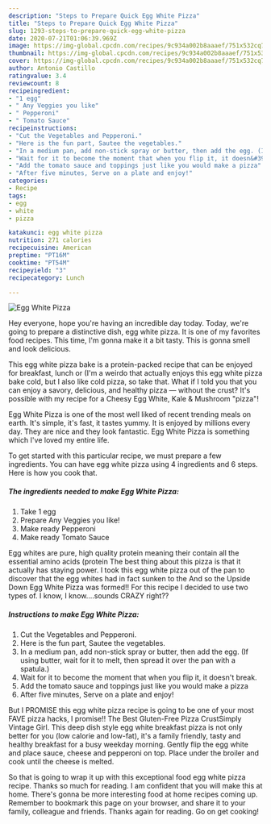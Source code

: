 ```yaml
---
description: "Steps to Prepare Quick Egg White Pizza"
title: "Steps to Prepare Quick Egg White Pizza"
slug: 1293-steps-to-prepare-quick-egg-white-pizza
date: 2020-07-21T01:06:39.969Z
image: https://img-global.cpcdn.com/recipes/9c934a002b8aaaef/751x532cq70/egg-white-pizza-recipe-main-photo.jpg
thumbnail: https://img-global.cpcdn.com/recipes/9c934a002b8aaaef/751x532cq70/egg-white-pizza-recipe-main-photo.jpg
cover: https://img-global.cpcdn.com/recipes/9c934a002b8aaaef/751x532cq70/egg-white-pizza-recipe-main-photo.jpg
author: Antonio Castillo
ratingvalue: 3.4
reviewcount: 8
recipeingredient:
- "1 egg"
- " Any Veggies you like"
- " Pepperoni"
- " Tomato Sauce"
recipeinstructions:
- "Cut the Vegetables and Pepperoni."
- "Here is the fun part, Sautee the vegetables."
- "In a medium pan, add non-stick spray or butter, then add the egg. (If using butter, wait for it to melt, then spread it over the pan with a spatula.)"
- "Wait for it to become the moment that when you flip it, it doesn&#39;t break."
- "Add the tomato sauce and toppings just like you would make a pizza"
- "After five minutes, Serve on a plate and enjoy!"
categories:
- Recipe
tags:
- egg
- white
- pizza

katakunci: egg white pizza 
nutrition: 271 calories
recipecuisine: American
preptime: "PT16M"
cooktime: "PT54M"
recipeyield: "3"
recipecategory: Lunch

---
```



![Egg White Pizza](https://img-global.cpcdn.com/recipes/9c934a002b8aaaef/751x532cq70/egg-white-pizza-recipe-main-photo.jpg)

Hey everyone, hope you're having an incredible day today. Today, we're going to prepare a distinctive dish, egg white pizza. It is one of my favorites food recipes. This time, I'm gonna make it a bit tasty. This is gonna smell and look delicious.

This egg white pizza bake is a protein-packed recipe that can be enjoyed for breakfast, lunch or (I&#39;m a weirdo that actually enjoys this egg white pizza bake cold, but I also like cold pizza, so take that. What if I told you that you can enjoy a savory, delicious, and healthy pizza — without the crust? It&#39;s possible with my recipe for a Cheesy Egg White, Kale &amp; Mushroom &#34;pizza&#34;!

Egg White Pizza is one of the most well liked of recent trending meals on earth. It's simple, it's fast, it tastes yummy. It is enjoyed by millions every day. They are nice and they look fantastic. Egg White Pizza is something which I've loved my entire life.


To get started with this particular recipe, we must prepare a few ingredients. You can have egg white pizza using 4 ingredients and 6 steps. Here is how you cook that.

<!--inarticleads1-->

##### The ingredients needed to make Egg White Pizza:

1. Take 1 egg
1. Prepare  Any Veggies you like!
1. Make ready  Pepperoni
1. Make ready  Tomato Sauce


Egg whites are pure, high quality protein meaning their contain all the essential amino acids (protein The best thing about this pizza is that it actually has staying power. I took this egg white pizza out of the pan to discover that the egg whites had in fact sunken to the And so the Upside Down Egg White Pizza was formed!! For this recipe I decided to use two types of. I know, I know….sounds CRAZY right?? 

<!--inarticleads2-->

##### Instructions to make Egg White Pizza:

1. Cut the Vegetables and Pepperoni.
1. Here is the fun part, Sautee the vegetables.
1. In a medium pan, add non-stick spray or butter, then add the egg. (If using butter, wait for it to melt, then spread it over the pan with a spatula.)
1. Wait for it to become the moment that when you flip it, it doesn&#39;t break.
1. Add the tomato sauce and toppings just like you would make a pizza
1. After five minutes, Serve on a plate and enjoy!


But I PROMISE this egg white pizza recipe is going to be one of your most FAVE pizza hacks, I promise!! The Best Gluten-Free Pizza CrustSimply Vintage Girl. This deep dish style egg white breakfast pizza is not only better for you (low calorie and low-fat), it&#39;s a family friendly, tasty and healthy breakfast for a busy weekday morning. Gently flip the egg white and place sauce, cheese and pepperoni on top. Place under the broiler and cook until the cheese is melted. 

So that is going to wrap it up with this exceptional food egg white pizza recipe. Thanks so much for reading. I am confident that you will make this at home. There's gonna be more interesting food at home recipes coming up. Remember to bookmark this page on your browser, and share it to your family, colleague and friends. Thanks again for reading. Go on get cooking!
